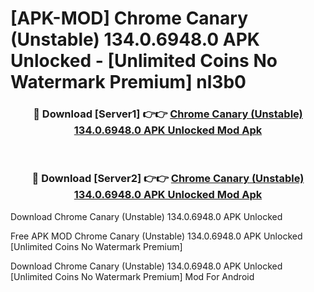 # [APK-MOD] Chrome Canary (Unstable) 134.0.6948.0 APK Unlocked - [Unlimited Coins No Watermark Premium] nl3b0



<div align="center">
<h3>🔴 Download [Server1] 👉👉 <a href="https://momento.my/?title=Chrome_Canary_(Unstable)_134.0.6948.0_APK_Unlocked">Chrome Canary (Unstable) 134.0.6948.0 APK Unlocked Mod Apk</a></h3><br>

<h3>🔴 Download [Server2] 👉👉 <a href="https://momento.my/?title=Chrome_Canary_(Unstable)_134.0.6948.0_APK_Unlocked">Chrome Canary (Unstable) 134.0.6948.0 APK Unlocked Mod Apk</a></h3>
</div>



Download Chrome Canary (Unstable) 134.0.6948.0 APK Unlocked 

Free APK MOD Chrome Canary (Unstable) 134.0.6948.0 APK Unlocked [Unlimited Coins No Watermark Premium]

Download Chrome Canary (Unstable) 134.0.6948.0 APK Unlocked [Unlimited Coins No Watermark Premium] Mod For Android
